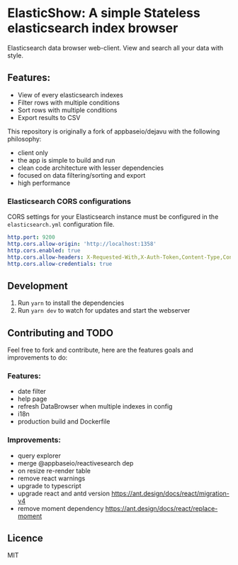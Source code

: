 # ElasticShow: A simple Stateless elasticsearch index browser
Elasticsearch data browser web-client. View and search all your data with style.

## Features:
- View of every elasticsearch indexes
- Filter rows with multiple conditions
- Sort rows with multiple conditions
- Export results to CSV

This repository is originally a fork of appbaseio/dejavu with the following philosophy:
- client only
- the app is simple to build and run
- clean code architecture with lesser dependencies
- focused on data filtering/sorting and export
- high performance


### Elasticsearch CORS configurations
CORS settings for your Elasticsearch instance must be configured in the `elasticsearch.yml` configuration file.
```yaml
http.port: 9200
http.cors.allow-origin: 'http://localhost:1358'
http.cors.enabled: true
http.cors.allow-headers: X-Requested-With,X-Auth-Token,Content-Type,Content-Length,Authorization
http.cors.allow-credentials: true
```

## Development
1. Run `yarn` to install the dependencies
2. Run `yarn dev` to watch for updates and start the webserver


## Contributing and TODO
Feel free to fork and contribute, here are the features goals and improvements to do:

### Features:
- date filter
- help page
- refresh DataBrowser when multiple indexes in config
- i18n
- production build and Dockerfile


### Improvements:
- query explorer
- merge @appbaseio/reactivesearch dep
- on resize re-render table
- remove react warnings
- upgrade to typescript
- upgrade react and antd version https://ant.design/docs/react/migration-v4
- remove moment dependency https://ant.design/docs/react/replace-moment


## Licence
MIT